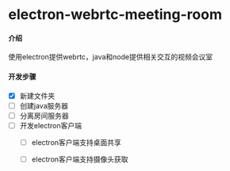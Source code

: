 # electron-webrtc-meeting-room

#### 介绍

使用electron提供webrtc，java和node提供相关交互的视频会议室

#### 开发步骤

- [x] 新建文件夹
- [ ] 创建java服务器
- [ ] 分离房间服务器
- [ ] 开发electron客户端
   - [ ] electron客户端支持桌面共享
   - [ ] electron客户端支持摄像头获取


